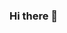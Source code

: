 ### Hi there 👋

<!--
<p align="center">
  <img src="https://github.com/fishi0x01/fishi0x01/blob/master/images/Game_of_life_animated_glider_2.gif?raw=true" />
<em><a href="https://en.wikipedia.org/wiki/Conway%27s_Game_of_Life">Game of Life</a></em>
</p>

**fishi0x01/fishi0x01** is a ✨ _special_ ✨ repository because its `README.md` (this file) appears on your GitHub profile.

Here are some ideas to get you started:

- 🔭 I’m currently working on ...
- 🌱 I’m currently learning ...
- 👯 I’m looking to collaborate on ...
- 🤔 I’m looking for help with ...
- 💬 Ask me about ...
- 📫 How to reach me: ...
- 😄 Pronouns: ...
- ⚡ Fun fact: ...
-->
